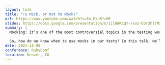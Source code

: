 ```yaml
---
layout: talk
title: "To Mock, or Not to Mock?"
url: https://www.youtube.com/watch?v=fm_FxuRfcWE
slides: https://docs.google.com/presentation/d/1il8WKCqY-rsoz-Dbr3hl7MabRFZ3jfc0-xikb4PRGBQ/edit?usp=drive_web&ouid=101939856070811570152
summary: |
  Mocking: it’s one of the most controversial topics in the testing world. Using mocks, we can more easily test parts of our applications that might otherwise go untested, but mocks can also be misused, resulting in tests that are brittle or downright self-referential.

  So… how do we know when to use mocks in our tests? In this talk, we’ll identify three important questions that can help us make that decision. By the end of the talk, you will have a framework in mind to help you answer the question: to mock, or not to mock?
date: 2021-11-09
conference: RubyConf
location: Denver, CO
---
```

